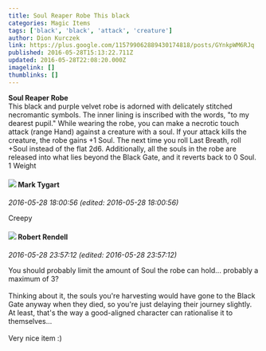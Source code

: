 ```yaml
---
title: Soul Reaper Robe This black
categories: Magic Items
tags: ['black', 'black', 'attack', 'creature']
author: Dion Kurczek
link: https://plus.google.com/115799062889430174818/posts/GYnkpWM6RJq
published: 2016-05-28T15:13:22.711Z
updated: 2016-05-28T22:08:20.000Z
imagelink: []
thumblinks: []
---
```


<b>Soul Reaper Robe</b><br />This black and purple velvet robe is adorned with delicately stitched necromantic symbols.  The inner lining is inscribed with the words, &quot;to my dearest pupil.&quot;  While wearing the robe, you can make a necrotic touch attack (range Hand) against a creature with a soul.  If your attack kills the creature, the robe gains +1 Soul.  The next time you roll Last Breath, roll +Soul instead of the flat 2d6.  Additionally, all the souls in the robe are released into what lies beyond the Black Gate, and it reverts back to 0 Soul.  1 Weight<br />
<div id='comment z13defw5oqzpevymw22kuj2gcpicdhtd1'>
  <h4><img src='{{site.baseurl}}//images/avatars/118088719859349999400_photo.jpg'> Mark Tygart</h4>
      <p><cite>2016-05-28 18:00:56 (edited: 2016-05-28 18:00:56)</cite></p>
        <p>Creepy</p>
</div>
        

<div id='comment z13defw5oqzpevymw22kuj2gcpicdhtd1'>
  <h4><img src='{{site.baseurl}}//images/avatars/109791996665503926061_photo.jpg'> Robert Rendell</h4>
      <p><cite>2016-05-28 23:57:12 (edited: 2016-05-28 23:57:12)</cite></p>
        <p>You should probably limit the amount of Soul the robe can hold... probably a maximum of 3?<br /><br />Thinking about it, the souls you&#39;re harvesting would have gone to the Black Gate anyway when they died, so you&#39;re just delaying their journey slightly.  At least, that&#39;s the way a good-aligned character can rationalise it to themselves...<br /><br />Very nice item :)</p>
</div>
        